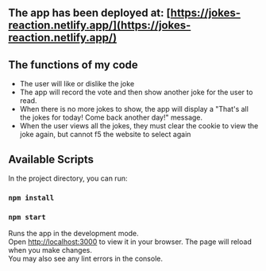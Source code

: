 ## The app has been deployed at: [https://jokes-reaction.netlify.app/](https://jokes-reaction.netlify.app/)

## The functions of my code

- The user will like or dislike the joke
- The app will record the vote and then show another joke for the user to read.
- When there is no more jokes to show, the app will display a "That's all the jokes for today! Come back another day!" message.
- When the user views all the jokes, they must clear the cookie to view the joke again, but cannot f5 the website to select again

## Available Scripts

In the project directory, you can run:

### `npm install`

### `npm start`

Runs the app in the development mode.\
Open [http://localhost:3000](http://localhost:3000) to view it in your browser.
The page will reload when you make changes.\
You may also see any lint errors in the console.
